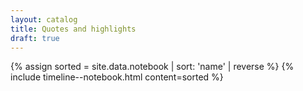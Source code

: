 ```yaml
---
layout: catalog
title: Quotes and highlights
draft: true
---
```


{% assign sorted = site.data.notebook | sort: 'name' | reverse %}
{% include timeline--notebook.html content=sorted %}
